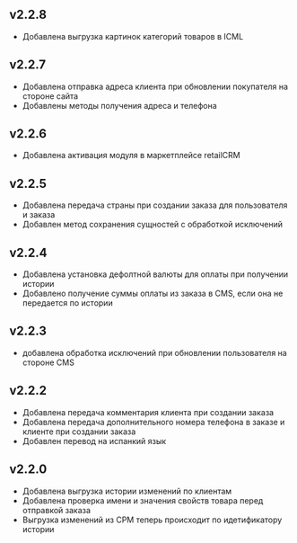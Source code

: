 ## v2.2.8
* Добавлена выгрузка картинок категорий товаров в ICML

## v2.2.7
* Добавлена отправка адреса клиента при обновлении покупателя на стороне сайта
* Добавлены методы получения адреса и телефона

## v2.2.6
* Добавлена активация модуля в маркетплейсе retailCRM

## v2.2.5
* Добавлена передача страны при создании заказа для пользователя и заказа
* Добавлен метод сохранения сущностей с обработкой исключений

## v2.2.4
* Добавлена установка дефолтной валюты для оплаты при получении истории
* Добавлено получение суммы оплаты из заказа в CMS, если она не передается по истории

## v2.2.3
* добавлена обработка исключений при обновлении пользователя на стороне CMS

## v2.2.2
* Добавлена передача комментария клиента при создании заказа
* Добавлена передача дополнительного номера телефона в заказе и клиенте при создании заказа
* Добавлен перевод на испанкий язык 

## v2.2.0
* Добавлена выгрузка истории изменений по клиентам
* Добавлена проверка имени и значения свойств товара перед отправкой заказа
* Выгрузка изменений из СРМ теперь происходит по идетификатору истории
